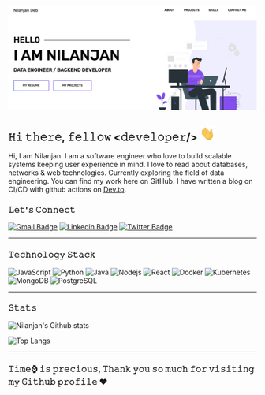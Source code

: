 ![Banner](https://raw.githubusercontent.com/nil1729/nil1729/master/assets/nilanjan.png)

## 𝙷𝚒 𝚝𝚑𝚎𝚛𝚎, 𝚏𝚎𝚕𝚕𝚘𝚠 <𝚍𝚎𝚟𝚎𝚕𝚘𝚙𝚎𝚛/> <img alt="👋" src="https://raw.githubusercontent.com/nil1729/nil1729/master/assets/wave.gif" width="30px" height="30px">

Hi, I am Nilanjan. I am a software engineer who love to build scalable systems keeping user experience in mind. I love to read about databases, networks & web technologies. Currently exploring the field of data engineering. You can find my work here on GitHub. I have written a blog on CI/CD with github actions on [Dev.to](https://dev.to/nil1729/auto-deploy-a-nodejs-application-with-aws-ec2-and-github-actions-epe).

### 𝙻𝚎𝚝'𝚜 𝙲𝚘𝚗𝚗𝚎𝚌𝚝

[![Gmail Badge](https://img.shields.io/badge/-nilanjan172svian@gmail.com-c14438?style=flat-square&logo=Gmail&logoColor=white&link=mailto:nilanjan172nsvian@gmail.com)](mailto:nilanjan172nsvian@gmail.com)
[![Linkedin Badge](https://img.shields.io/badge/-Nilanjan_Deb-0e76a8?style=flat-square&logo=Linkedin&logoColor=white&link=https://www.linkedin.com/in/nil1729/)](https://www.linkedin.com/in/nil1729/)
[![Twitter Badge](https://img.shields.io/badge/-@nil1729-blue?style=flat-square&logo=Twitter&logoColor=white&link=https://www.twitter.com/@nil1729/)](https://www.twitter.com/@nil1729/)

---

### 𝚃𝚎𝚌𝚑𝚗𝚘𝚕𝚘𝚐𝚢 𝚂𝚝𝚊𝚌𝚔

![JavaScript](https://img.shields.io/badge/-JavaScript-black?style=flat-square&logo=javascript)
![Python](https://img.shields.io/badge/-Python-black?style=flat-square&logo=Python&logoColor=green)
![Java](https://img.shields.io/badge/-Java-black?style=flat-square&logo=oracle&logoColor=green)
![Nodejs](https://img.shields.io/badge/-Nodejs-black?style=flat-square&logo=Node.js)
![React](https://img.shields.io/badge/-React-black?style=flat-square&logo=react)
![Docker](https://img.shields.io/badge/-Docker-black?style=flat-square&logo=docker&logoColor=blue)
![Kubernetes](https://img.shields.io/badge/-Kubernetes-black?style=flat-square&logo=kubernetes&logoColor=blue)
![MongoDB](https://img.shields.io/badge/-MongoDB-black?style=flat-square&logo=mongodb)
![PostgreSQL](https://img.shields.io/badge/-PostgreSQL-31648C?style=flat-square&logo=postgresql&logoColor=white)

---

### 𝚂𝚝𝚊𝚝𝚜

![Nilanjan's Github stats](https://github-readme-stats.vercel.app/api?username=nil1729&show_icons=true&theme=merko)

![Top Langs](https://github-readme-stats.vercel.app/api/top-langs/?username=nil1729&hide=SCSS&layout=compact&theme=merko)

---

### 𝚃𝚒𝚖𝚎⌚ 𝚒𝚜 𝚙𝚛𝚎𝚌𝚒𝚘𝚞𝚜, 𝚃𝚑𝚊𝚗𝚔 𝚢𝚘𝚞 𝚜𝚘 𝚖𝚞𝚌𝚑 𝚏𝚘𝚛 𝚟𝚒𝚜𝚒𝚝𝚒𝚗𝚐 𝚖𝚢 𝙶𝚒𝚝𝚑𝚞𝚋 𝚙𝚛𝚘𝚏𝚒𝚕𝚎 ❤️
